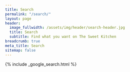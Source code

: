 ```yaml
---
title: Search
permalink: "/search/"
layout: page
header:
  image_fullwidth: /assets/img/header/search-header.jpg
  title: Search
  subtitle: Find what you want on The Sweet Kitchen
breadcrumb: true
meta_title: Search
sitemap: false
---
```


{% include _google_search.html %}
